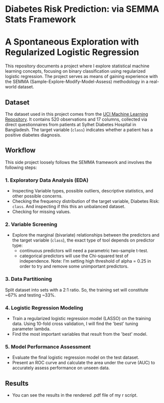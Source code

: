 # Diabetes Risk Prediction: via SEMMA Stats Framework
# A Spontaneous Exploration with Regularized Logistic Regression

This repository documents a project where I explore statistical machine learning concepts, focusing on binary classification using regularized logistic regression. The project serves as means of gaining experience with the SEMMA (Sample-Explore-Modify-Model-Assess) methodology in a real-world dataset.

## Dataset
The dataset used in this project comes from the [UCI Machine Learning Repository](http://archive.ics.uci.edu/ml/datasets/Early+stage+diabetes+risk+prediction+dataset). It contains 520 observations and 17 columns, collected via direct questionnaires from patients at Sylhet Diabetes Hospital in Bangladesh. The target variable (`class`) indicates whether a patient has a positive diabetes diagnosis.

## Workflow
This side project loosely follows the SEMMA framework and involves the following steps:

### 1. Exploratory Data Analysis (EDA)
- Inspecting Variable types, possible outliers, descriptive statistics, and other possible concerns.
- Checking the frequency distribution of the target variable, Diabetes Risk: `class`. And inspecting if this this an unbalanced dataset.
- Checking for missing values.

### 2. Variable Screening
- Explore the marginal (bivariate) relationships between the predictors and the target variable (`class`), the exact type of tool depends on predictor type:
  - continuous predictors will need a parametric two-sample t-test.
  - categorical predictors will use the Chi-squared test of independence.
Note: I'm setting high threshold of alpha = 0.25 in order to try and remove some unimportant predictors.

### 3. Data Partitioning
Split dataset into sets with a 2:1 ratio. So, the training set will constitute ~67% and testing ~33%.

### 4. Logistic Regression Modeling
- Train a regularized logistic regression model (LASSO) on the training data. Using 10-fold cross validation, I will find the 'best' tuning parameter lambda.
- Find the most important variables that result from the 'best' model.

### 5. Model Performance Assessment
- Evaluate the final logistic regression model on the test dataset.
- Present an ROC curve and calculate the area under the curve (AUC) to accurately assess performance on unseen data.

## Results
- You can see the results in the rendered .pdf file of my r script.